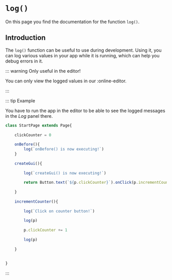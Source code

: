 <script>
	import ViewApp from '$lib/ViewApp.svelte'
</script>

# `log()`
On this page you find the documentation for the function `log()`.


## Introduction
The `log()` function can be useful to use during development. Using it, you can log various values in your app while it is running, which can help you debug errors in it.

::: warning Only useful in the editor!

You can only view the logged values in our :online-editor.

:::

::: tip Example

You have to run the app in the editor to be able to see the logged messages in the *Log* panel there.

```js baga-editor-code
class StartPage extends Page{
	
	clickCounter = 0
	
	onBefore(){
		log(`onBefore() is now executing!`)
	}
	
	createGui(){
		
		log(`createGui() is now executing!`)
		
		return Button.text(`${p.clickCounter}`).onClick(p.incrementCounter)
		
	}
	
	incrementCounter(){
		
		log(`Click on counter button!`)
		
		log(p)
		
		p.clickCounter += 1
		
		log(p)
		
	}
	
	
}
```

:::